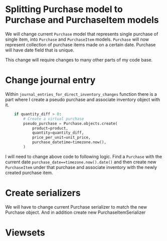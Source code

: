 # Splitting Purchase model to Purchase and PurchaseItem models

We will change current ```Purchase``` model that represents single purchase of single item,
into ```Purchase``` and ```PurchaseItem``` models.
```Purchase``` will now represent collection of purchase items made on a certain date.
Purchase will have date field that is unique.

This change will require changes to many other parts of my code base.

# Change journal entry
Within ```journal_entries_for_direct_inventory_changes``` function there is a part where I create a pseudo purchase and associate inventory object with it.

```python
    if quantity_diff > 0:
        # Create a virtual purchase
        pseudo_purchase = Purchase.objects.create(
            product=product,
            quantity=quantity_diff,
            price_per_unit=unit_price,
            purchase_datetime=timezone.now(),
        )

```

I will need to change above code to following logic.
Find a ```Purchase``` with the current date ```purchase_date==timezone.now().date()``` and then create new ```PurchaseItem``` under that purchase and 
associate inventory with the newly created purchase item.

# Create serializers
We will have to change current Purchase serializer to match the new Purchase object.
And in addition create new PurchaseItemSerializer

# Viewsets
